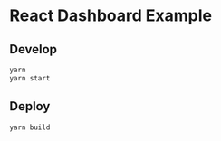 # React Dashboard Example

## Develop

```bash
yarn
yarn start
```

## Deploy

```bash
yarn build
```
